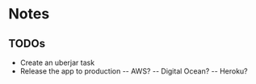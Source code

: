 # Notes
## TODOs
- Create an uberjar task
- Release the app to production
-- AWS?
-- Digital Ocean?
-- Heroku?
